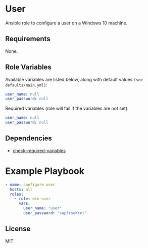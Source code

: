 # User
Ansible role to configure a user on a Windows 10 machine.

## Requirements
None.

## Role Variables
Available variables are listed below, along with default values `(see defaults/main.yml)`:
```yaml
user_name: null
user_password: null
```
Required variables (role will fail if the variables are not set):
```yaml
user_name: null
user_password: null
```

## Dependencies
* [check-required-variables](https://github.com/artcom/ansible-role-check-required-variables)

# Example Playbook
```yaml
- name: configure user
  hosts: all
  roles:
    - role: win-user
      vars:
        user_name: "user"
        user_password: "sup3rseKret"
```

## License
MIT
